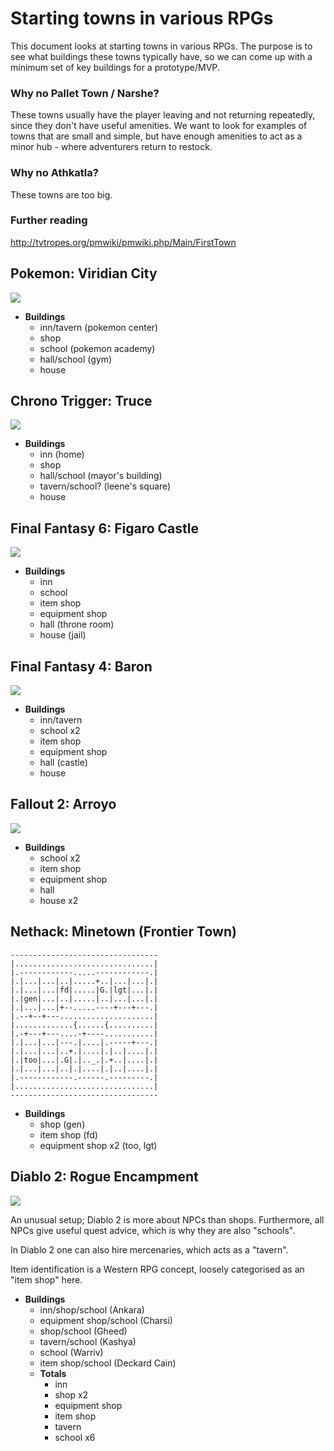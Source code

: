 # Starting towns in various RPGs #

This document looks at starting towns in various RPGs. The purpose is to see what buildings these towns typically have, so we can come up with a minimum set of key buildings for a prototype/MVP.

### Why no Pallet Town / Narshe? ###

These towns usually have the player leaving and not returning repeatedly, since they don't have useful amenities. We want to look for examples of towns that are small and simple, but have enough amenities to act as a minor hub - where adventurers return to restock.

### Why no Athkatla? ###

These towns are too big.

### Further reading ###

http://tvtropes.org/pmwiki/pmwiki.php/Main/FirstTown

## Pokemon: Viridian City ##

![](pokemon_viridian_city.png)

- **Buildings**
	- inn/tavern (pokemon center)
	- shop
	- school (pokemon academy)
	- hall/school (gym)
	- house

## Chrono Trigger: Truce ##

![](chrono_trigger_truce.png)

- **Buildings**
	- inn (home)
	- shop
	- hall/school (mayor's building)
	- tavern/school? (leene's square)
	- house

## Final Fantasy 6: Figaro Castle ##

![](ff6_figaro_castle.png)

- **Buildings**
	- inn
	- school
	- item shop
	- equipment shop
	- hall (throne room)
	- house (jail)

## Final Fantasy 4: Baron ##

[![](ff4_baron.png)](ff4_baron_large.jpg)

- **Buildings**
	- inn/tavern
	- school x2
	- item shop
	- equipment shop
	- hall (castle)
	- house

## Fallout 2: Arroyo ##

![](fallout2_arroyo.jpg)

- **Buildings**
	- school x2
	- item shop
	- equipment shop
	- hall
	- house x2

## Nethack: Minetown (Frontier Town) ##

    ---------------------------------
    |...............................|
    |.------------.....------------.|
    |.|...|...|..|.....+..|...|...|.|
    |.|...|...|fd|.....|G.|lgt|...|.|
    |.|gen|...|..|.....|..|...|...|.|
    |.|...|...|+--.....----+---+---.|
    |.--+--+---.....................|
    |.............{......{..........|
    |.-+---+---....-+----...........|
    |.|...|...|---.|....|.-----+---.|
    |.|...|...|..+.|....|.|..|....|.|
    |.|too|...|.G|.|.._.|.+..|....|.|
    |.|...|...|..|.|....|.|..|....|.|
    |.------------.------.---------.|
    |...............................|
    ---------------------------------

- **Buildings**
	- shop (gen)
	- item shop (fd)
	- equipment shop x2 (too, lgt)

## Diablo 2: Rogue Encampment ##

![](diablo2_rogue_encampment.jpg)

An unusual setup; Diablo 2 is more about NPCs than shops. Furthermore, all NPCs give useful quest advice, which is why they are also "schools".

In Diablo 2 one can also hire mercenaries, which acts as a "tavern".

Item identification is a Western RPG concept, loosely categorised as an "item shop" here.

- **Buildings**
	- inn/shop/school (Ankara)
	- equipment shop/school (Charsi)
	- shop/school (Gheed)
	- tavern/school (Kashya)
	- school (Warriv)
	- item shop/school (Deckard Cain)
	- **Totals**
		- inn
		- shop x2
		- equipment shop
		- item shop
		- tavern
		- school x6